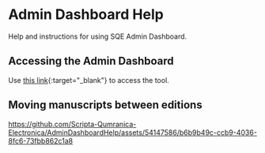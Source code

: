 # Admin Dashboard Help
Help and instructions for using SQE Admin Dashboard.

## Accessing the Admin Dashboard
Use [this link](https://admintool.deadseascrolls.org.il/){:target="_blank"} to access the tool.

## Moving manuscripts between editions
https://github.com/Scripta-Qumranica-Electronica/AdminDashboardHelp/assets/54147586/b6b9b49c-ccb9-4036-8fc6-73fbb862c1a8

